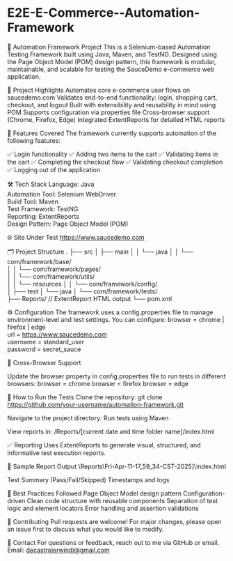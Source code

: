 # E2E-E-Commerce--Automation-Framework

🚀 Automation Framework Project
This is a Selenium-based Automation Testing Framework built using Java, Maven, and TestNG. Designed using the Page Object Model (POM) design pattern, this framework is modular, maintainable, and scalable for testing the SauceDemo e-commerce web application.

📌 Project Highlights
Automates core e-commerce user flows on saucedemo.com
Validates end-to-end functionality: login, shopping cart, checkout, and logout
Built with extensibility and reusability in mind using POM
Supports configuration via properties file
Cross-browser support (Chrome, Firefox, Edge)
Integrated ExtentReports for detailed HTML reports

🧪 Features Covered
The framework currently supports automation of the following features:

✅ Login functionality
✅ Adding two items to the cart
✅ Validating items in the cart
✅ Completing the checkout flow
✅ Validating checkout completion
✅ Logging out of the application  


🛠️ Tech Stack
Language: Java  
Automation Tool: Selenium WebDriver  
Build Tool: Maven  
Test Framework: TestNG  
Reporting: ExtentReports  
Design Pattern: Page Object Model (POM)


🌐 Site Under Test
https://www.saucedemo.com


🗂️ Project Structure
.
├── src
│   ├── main
│   │   └── java
│   │       └── com/framework/base/            
│   │       └── com/framework/pages/             
│   │       └── com/framework/utils/       
│   │   └── resources
│   │       └── com/framework/config/             
│   ├── test
│       └── java
│           └── com/framework/tests/             
├── Reports/                       // ExtentReport HTML output
└── pom.xml


⚙️ Configuration
The framework uses a config.properties file to manage environment-level and test settings. You can configure:
browser = chrome | firefox | edge  
url = https://www.saucedemo.com  
username = standard_user  
password = secret_sauce

🔁 Cross-Browser Support

Update the browser property in config.properties file to run tests in different browsers:
browser = chrome
browser = firefox
browser = edge  

📄 How to Run the Tests
Clone the repository:
git clone https://github.com/your-username/automation-framework.git

Navigate to the project directory:
Run tests using Maven

View reports in:
/Reports/[current date and time folder name]/index.html


✅ Reporting
Uses ExtentReports to generate visual, structured, and informative test execution reports.

📂 Sample Report Output
\Reports\Fri-Apr-11-17_59_34-CST-2025]\index.html


Test Summary (Pass/Fail/Skipped)
Timestamps and logs


📌 Best Practices Followed
Page Object Model design pattern
Configuration-driven
Clean code structure with reusable components
Separation of test logic and element locators
Error handling and assertion validations


🙌 Contributing
Pull requests are welcome! For major changes, please open an issue first to discuss what you would like to modify.

📧 Contact
For questions or feedback, reach out to me via GitHub or email.
Email: decastrojerwindj@gmail.com
